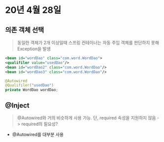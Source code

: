# 20년 4월 28일

## 의존 객체 선택
> 동일한 객체가 2개 이상일때 스프링 컨테이너는 자동 주입 객체를 판단하지 못해 Exception을 발생

```xml
<bean id="wordDao" class="com.word.WordDao">
<qualifiler value="usedDao"/>
<bean id="wordDao2" class="com.word.WordDao"/>
<bean id="wordDao3" class="com.word.WordDao"/>

```

```java
@Autowired
@Qualifiler("usedDao")
private WordDao wordDao;

```

## @Inject
> @Autowired와 거의 비슷하게 사용 가능. 단, required 속성을 지원하지 않음 -> required의 필요성?
+ @Autowired를 대부분 사용

